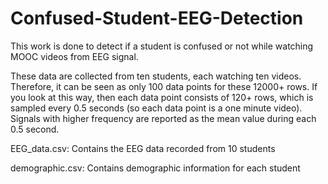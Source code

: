 # Confused-Student-EEG-Detection
This work is done to detect if a student is confused or not while watching MOOC videos from EEG signal.


These data are collected from ten students, each watching ten videos. Therefore, it can be seen as only 100 data points for these 12000+ rows.
If you look at this way, then each data point consists of 120+ rows, which is sampled every 0.5 seconds (so each data point is a one minute video).
Signals with higher frequency are reported as the mean value during each 0.5 second.


EEG_data.csv: Contains the EEG data recorded from 10 students

demographic.csv: Contains demographic information for each student

